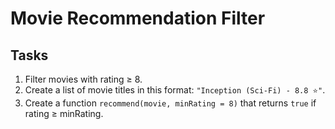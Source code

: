 # Movie Recommendation Filter

## Tasks
1. Filter movies with rating ≥ 8.
2. Create a list of movie titles in this format: `"Inception (Sci-Fi) - 8.8 ⭐"`.
3. Create a function `recommend(movie, minRating = 8)` that returns `true` if rating ≥ minRating.
